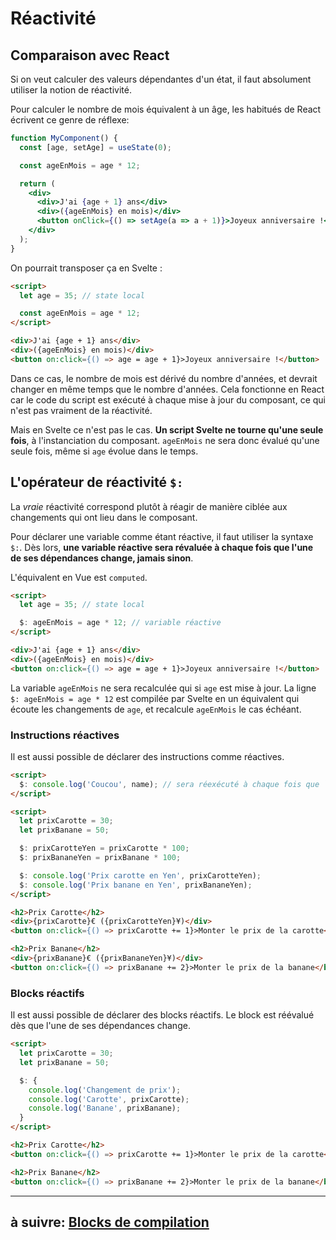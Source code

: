 # Réactivité

## Comparaison avec React

Si on veut calculer des valeurs dépendantes d'un état, il faut absolument utiliser la notion de réactivité.

Pour calculer le nombre de mois équivalent à un âge, les habitués de React écrivent ce genre de réflexe:

```jsx
function MyComponent() {
  const [age, setAge] = useState(0);

  const ageEnMois = age * 12;

  return (
    <div>
      <div>J'ai {age + 1} ans</div>
      <div>({ageEnMois} en mois)</div>
      <button onClick={() => setAge(a => a + 1)}>Joyeux anniversaire !</button>
    </div>
  );
}
```

On pourrait transposer ça en Svelte :

```html
<script>
  let age = 35; // state local

  const ageEnMois = age * 12;
</script>

<div>J'ai {age + 1} ans</div>
<div>({ageEnMois} en mois)</div>
<button on:click={() => age = age + 1}>Joyeux anniversaire !</button>
```

Dans ce cas, le nombre de mois est dérivé du nombre d'années, et devrait changer en même temps que le nombre d'années. Cela fonctionne en React car le code du script est exécuté à chaque mise à jour du composant, ce qui n'est pas vraiment de la réactivité.

Mais en Svelte ce n'est pas le cas. **Un script Svelte ne tourne qu'une seule fois**, à l'instanciation du composant. `ageEnMois` ne sera donc évalué qu'une seule fois, même si `age` évolue dans le temps.

## L'opérateur de réactivité `$:`

La _vraie_ réactivité correspond plutôt à réagir de manière ciblée aux changements qui ont lieu dans le composant.

Pour déclarer une variable comme étant réactive, il faut utiliser la syntaxe `$:`. Dès lors, **une variable réactive sera révaluée à chaque fois que l'une de ses dépendances change, jamais sinon**.

L'équivalent en Vue est `computed`.

```html
<script>
  let age = 35; // state local

  $: ageEnMois = age * 12; // variable réactive
</script>

<div>J'ai {age + 1} ans</div>
<div>({ageEnMois} en mois)</div>
<button on:click={() => age = age + 1}>Joyeux anniversaire !</button>
```

La variable `ageEnMois` ne sera recalculée qui si `age` est mise à jour. La ligne `$: ageEnMois = age * 12` est compilée par Svelte en un équivalent qui écoute les changements de `age`, et recalcule `ageEnMois` le cas échéant.

### Instructions réactives

Il est aussi possible de déclarer des instructions comme réactives.

```html
<script>
  $: console.log('Coucou', name); // sera réexécuté à chaque fois que `name` change
</script>
```

```html
<script>
  let prixCarotte = 30;
  let prixBanane = 50;

  $: prixCarotteYen = prixCarotte * 100;
  $: prixBananeYen = prixBanane * 100;

  $: console.log('Prix carotte en Yen', prixCarotteYen);
  $: console.log('Prix banane en Yen', prixBananeYen);
</script>

<h2>Prix Carotte</h2>
<div>{prixCarotte}€ ({prixCarotteYen}¥)</div>
<button on:click={() => prixCarotte += 1}>Monter le prix de la carotte</button>

<h2>Prix Banane</h2>
<div>{prixBanane}€ ({prixBananeYen}¥)</div>
<button on:click={() => prixBanane += 2}>Monter le prix de la banane</button>
```

### Blocks réactifs

Il est aussi possible de déclarer des blocks réactifs. Le block est réévalué dès que l'une de ses dépendances change.

```html
<script>
  let prixCarotte = 30;
  let prixBanane = 50;

  $: {
    console.log('Changement de prix');
    console.log('Carotte', prixCarotte);
    console.log('Banane', prixBanane);
  }
</script>

<h2>Prix Carotte</h2>
<button on:click={() => prixCarotte += 1}>Monter le prix de la carotte</button>

<h2>Prix Banane</h2>
<button on:click={() => prixBanane += 2}>Monter le prix de la banane</button>
```

---

## à suivre: [Blocks de compilation](./2-3_blocks.md)
